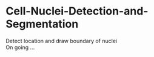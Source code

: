# Cell-Nuclei-Detection-and-Segmentation
Detect location and draw boundary of nuclei </br>
On going ...
